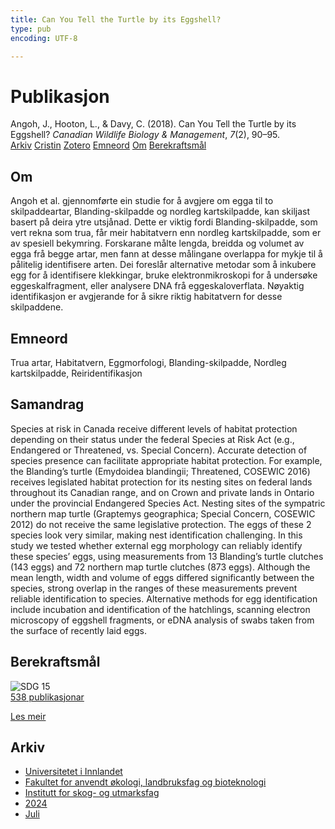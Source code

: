 ```yaml
---
title: Can You Tell the Turtle by its Eggshell?
type: pub
encoding: UTF-8

---
```

<h1>Publikasjon</h1>
<article id="csl-bib-container-6RKS37PH" class="csl-bib-container">
  <div class="csl-bib-body"> <div class="csl-entry">Angoh, J., Hooton, L., &#38; Davy, C. (2018). Can You Tell the Turtle by its Eggshell? <i>Canadian Wildlife Biology &#38; Management</i>, <i>7</i>(2), 90–95.</div> </div>
  <div class="csl-bib-buttons">
    <a href="#taxonomy-article-6RKS37PH" alt="archive" class="csl-bib-button">Arkiv</a>
    <a href="https://app.cristin.no/results/show.jsf?id=2280722" alt="Cristin" class="csl-bib-button">Cristin</a>
    <a href="http://zotero.org/groups/5881554/items/6RKS37PH" alt="Zotero" class="csl-bib-button">Zotero</a>
    <a href="#keywords-article-6RKS37PH" alt="keywords" class="csl-bib-button">Emneord</a>
    <a href="#about-article-6RKS37PH" alt="about_pub" class="csl-bib-button">Om</a>
    <a href="#sdg-article-6RKS37PH" alt="sdg" class="csl-bib-button">Berekraftsmål</a>
  </div>
  <div id="csl-bib-meta-container-6RKS37PH"></div>
</article>
<div id="csl-bib-meta-6RKS37PH" class="csl-bib-meta">
  <article id="about-article-6RKS37PH" class="about_pub-article">
    <h1>Om</h1>
    Angoh et al. gjennomførte ein studie for å avgjere om egga til to skilpaddeartar, Blanding-skilpadde og nordleg kartskilpadde, kan skiljast basert på deira ytre utsjånad. Dette er viktig fordi Blanding-skilpadde, som vert rekna som trua, får meir habitatvern enn nordleg kartskilpadde, som er av spesiell bekymring. Forskarane målte lengda, breidda og volumet av egga frå begge artar, men fann at desse målingane overlappa for mykje til å pålitelig identifisere arten. Dei foreslår alternative metodar som å inkubere egg for å identifisere klekkingar, bruke elektronmikroskopi for å undersøke eggeskalfragment, eller analysere DNA frå eggeskaloverflata. Nøyaktig identifikasjon er avgjerande for å sikre riktig habitatvern for desse skilpaddene.
  </article>
  <article id="keywords-article-6RKS37PH" class="keywords-article">
    <h1>Emneord</h1>
    Trua artar, Habitatvern, Eggmorfologi, Blanding-skilpadde, Nordleg kartskilpadde, Reiridentifikasjon
  </article>
  <article id="abstract-article-6RKS37PH" class="abstract-article">
    <h1>Samandrag</h1>
    Species at risk in Canada receive different levels of habitat protection depending on their status under the federal Species at Risk Act (e.g., Endangered or Threatened, vs. Special Concern). Accurate detection of species presence can facilitate appropriate habitat protection. For example, the Blanding’s turtle (Emydoidea blandingii; Threatened, COSEWIC 2016) receives legislated habitat protection for its nesting sites on federal lands throughout its Canadian range, and on Crown and private lands in Ontario under the provincial Endangered Species Act. Nesting sites of the sympatric northern map turtle (Graptemys geographica; Special Concern, COSEWIC 2012) do not receive the same legislative protection. The eggs of these 2 species look very similar, making nest identification challenging. In this study we tested whether external egg morphology can reliably identify these species’ eggs, using measurements from 13 Blanding’s turtle clutches (143 eggs) and 72 northern map turtle clutches (873 eggs). Although the mean length, width and volume of eggs differed significantly between the species, strong overlap in the ranges of these measurements prevent reliable identification to species. Alternative methods for egg identification include incubation and identification of the hatchlings, scanning electron microscopy of eggshell fragments, or eDNA analysis of swabs taken from the surface of recently laid eggs.
  </article>
  <article id="sdg-article-6RKS37PH" class="sdg-article">
    <h1>Berekraftsmål</h1>
    <div class="sdg-container"><div id="sdg15" class="sdg">
        <img src="{{< params subfolder >}}images/sdg/sdg15_nn.png" class="image" alt="SDG 15">
        <div class="sdg-overlay">
          <a href="{{< params subfolder >}}nn/archive/?sdg=15#archive" class="sdg-publication-count"><span>538</span> publikasjonar</a>
          <p><a href="https://fn.no/om-fn/fns-baerekraftsmaal/livet-paa-land?lang=nno-NO" class="sdg-read-more">Les meir</a></p>
        </div>
      </div></div>
  </article>
  <article id="taxonomy-article-6RKS37PH" class="taxonomy-article">
    <h1>Arkiv</h1>
    <ul>
      <li><a href="{{< params subfolder >}}nn/archive/?key=3DCRN523">Universitetet i Innlandet</a></li>
      <li><a href="{{< params subfolder >}}nn/archive/?key=T77LXH6D">Fakultet for anvendt økologi, landbruksfag og bioteknologi</a></li>
      <li><a href="{{< params subfolder >}}nn/archive/?key=7TRARPE3">Institutt for skog- og utmarksfag</a></li>
      <li><a href="{{< params subfolder >}}nn/archive/?key=A4XX8HDP">2024</a></li>
      <li><a href="{{< params subfolder >}}nn/archive/?key=XQSCGFIL">Juli</a></li>
    </ul>
  </article>
</div>
